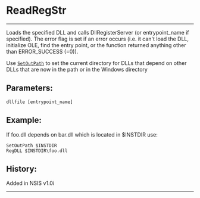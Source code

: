 # ReadRegStr

---

Loads the specified DLL and calls DllRegisterServer (or entrypoint\_name if specified). The error flag is set if an error occurs (i.e. it can't load the DLL, initialize OLE, find the entry point, or the function returned anything other than ERROR\_SUCCESS (=0)).

Use [`SetOutPath`][1] to set the current directory for DLLs that depend on other DLLs that are now in the path or in the Windows directory

## Parameters:

    dllfile [entrypoint_name]

## Example:

If foo.dll depends on bar.dll which is located in $INSTDIR use:

	SetOutPath $INSTDIR
	RegDLL $INSTDIR\foo.dll

## History:

Added in NSIS v1.0i

---

[1]: SetOutPath.md